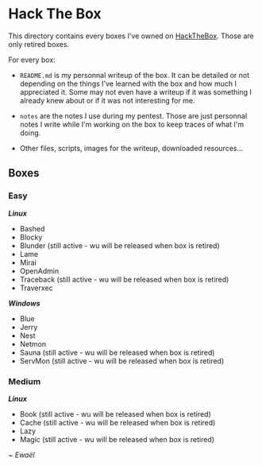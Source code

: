 # Hack The Box

This directory contains every boxes I've owned on [HackTheBox](https://www.hackthebox.eu/home). Those are only retired boxes.

For every box:

- `README.md` is my personnal writeup of the box. It can be detailed or not depending on the things I've learned with the box and how much I appreciated it. Some may not even have a writeup if it was something I already knew about or if it was not interesting for me.

- `notes` are the notes I use during my pentest. Those are just personnal notes I write while I'm working on the box to keep traces of what I'm doing.

- Other files, scripts, images for the writeup, downloaded resources...

## Boxes

### Easy

***Linux***

* Bashed
* Blocky
* Blunder (still active - wu will be released when box is retired)
* Lame
* Mirai
* OpenAdmin
* Traceback (still active - wu will be released when box is retired)
* Traverxec

***Windows***

* Blue
* Jerry
* Nest
* Netmon
* Sauna (still active - wu will be released when box is retired)
* ServMon (still active - wu will be released when box is retired)

### Medium

***Linux***

* Book (still active - wu will be released when box is retired)
* Cache (still active - wu will be released when box is retired)
* Lazy
* Magic (still active - wu will be released when box is retired)

~ *Ewaël*
